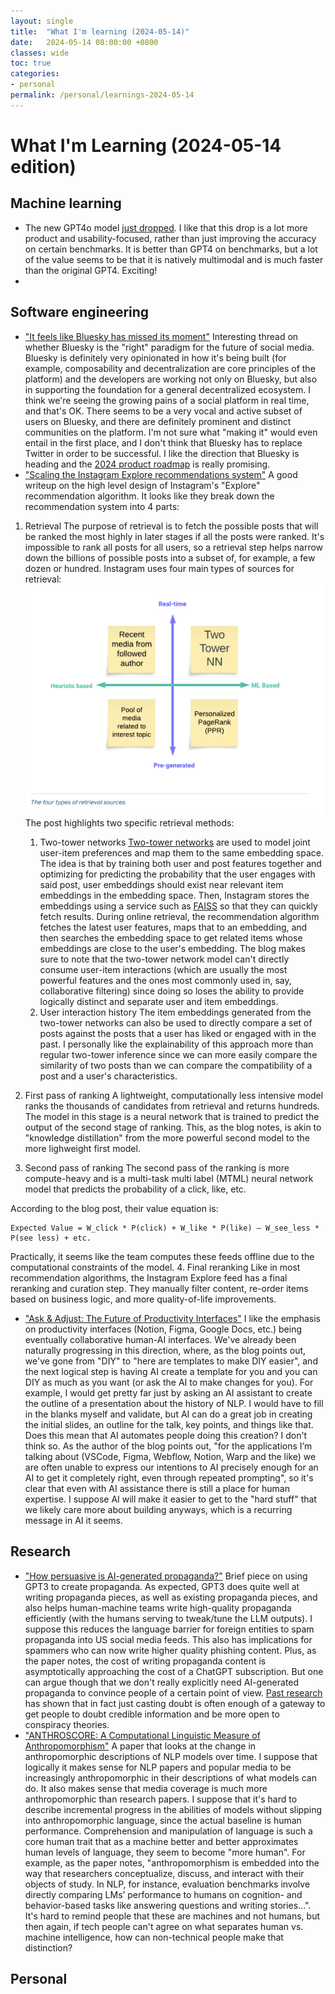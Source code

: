 ```yaml
---
layout: single
title:  "What I'm learning (2024-05-14)"
date:   2024-05-14 08:00:00 +0800
classes: wide
toc: true
categories:
- personal
permalink: /personal/learnings-2024-05-14
---
```

# What I'm Learning (2024-05-14 edition)

## Machine learning
- The new GPT4o model [just dropped](https://openai.com/index/hello-gpt-4o/). I like that this drop is a lot more product and usability-focused, rather than just improving the accuracy on certain benchmarks. It is better than GPT4 on benchmarks, but a lot of the value seems to be that it is natively multimodal and is much faster than the original GPT4. Exciting!
- 

## Software engineering
- ["It feels like Bluesky has missed its moment"](https://github.com/bluesky-social/atproto/discussions/2379)
Interesting thread on whether Bluesky is the "right" paradigm for the future of social media. Bluesky is definitely very opinionated in how it's being built (for example, composability and decentralization are core principles of the platform) and the developers are working not only on Bluesky, but also in supporting the foundation for a general decentralized ecosystem. I think we're seeing the growing pains of a social platform in real time, and that's OK. There seems to be a very vocal and active subset of users on Bluesky, and there are definitely prominent and distinct communities on the platform. I'm not sure what "making it" would even entail in the first place, and I don't think that Bluesky has to replace Twitter in order to be successful. I like the direction that Bluesky is heading and the [2024 product roadmap](https://docs.bsky.app/blog/2024-protocol-roadmap#product-features) is really promising.
- ["Scaling the Instagram Explore recommendations system"](https://engineering.fb.com/2023/08/09/ml-applications/scaling-instagram-explore-recommendations-system/)
A good writeup on the high level design of Instagram's "Explore" recommendation algorithm. It looks like they break down the recommendation system into 4 parts:
1. Retrieval
The purpose of retrieval is to fetch the possible posts that will be ranked the most highly in later stages if all the posts were ranked. It's impossible to rank all posts for all users, so a retrieval step helps narrow down the billions of possible posts into a subset of, for example, a few dozen or hundred. Instagram uses four main types of sources for retrieval:
![Instagram retrieval sources](/assets/images/2024-05-14/instagram-retrieval-sources.png)
The post highlights two specific retrieval methods:
    1. Two-tower networks
    [Two-tower networks](https://research.google/pubs/sampling-bias-corrected-neural-modeling-for-large-corpus-item-recommendations/) are used to model joint user-item preferences and map them to the same embedding space. The idea is that by training both user and post features together and optimizing for predicting the probability that the user engages with said post, user embeddings should exist near relevant item embeddings in the embedding space. Then, Instagram stores the embeddings using a service such as [FAISS](https://engineering.fb.com/2017/03/29/data-infrastructure/faiss-a-library-for-efficient-similarity-search/) so that they can quickly fetch results. During online retrieval, the recommendation algorithm fetches the latest user features, maps that to an embedding, and then searches the embedding space to get related items whose embeddings are close to the user's embedding. The blog makes sure to note that the two-tower network model can't directly consume user-item interactions (which are usually the most powerful features and the ones most commonly used in, say, collaborative filtering) since doing so loses the ability to provide logically distinct and separate user and item embeddings.
    2. User interaction history
    The item embeddings generated from the two-tower networks can also be used to directly compare a set of posts against the posts that a user has liked or engaged with in the past. I personally like the explainability of this approach more than regular two-tower inference since we can more easily compare the similarity of two posts than we can compare the compatibility of a post and a user's characteristics.

2. First pass of ranking
A lightweight, computationally less intensive model ranks the thousands of candidates from retrieval and returns hundreds. The model in this stage is a neural network that is trained to predict the output of the second stage of ranking. This, as the blog notes, is akin to "knowledge distillation" from the more powerful second model to the more lighweight first model.
3. Second pass of ranking
The second pass of the ranking is more compute-heavy and is a multi-task multi label (MTML) neural network model that predicts the probability of a click, like, etc.

According to the blog post, their value equation is:
```plaintext
Expected Value = W_click * P(click) + W_like * P(like) – W_see_less * P(see less) + etc.
```

Practically, it seems like the team computes these feeds offline due to the computational constraints of the model.
4. Final reranking
Like in most recommendation algorithms, the Instagram Explore feed has a final reranking and curation step. They manually filter content, re-order items based on business logic, and more quality-of-life improvements.

- ["Ask & Adjust: The Future of Productivity Interfaces"](https://www.warp.dev/blog/ask-adjust-the-future-of-productivity-interfaces)
I like the emphasis on productivity interfaces (Notion, Figma, Google Docs, etc.) being eventually collaborative human-AI interfaces. We've already been naturally progressing in this direction, where, as the blog points out, we've gone from "DIY" to "here are templates to make DIY easier", and the next logical step is having AI create a template for you and you can DIY as much as you want (or ask the AI to make changes for you). For example, I would get pretty far just by asking an AI assistant to create the outline of a presentation about the history of NLP. I would have to fill in the blanks myself and validate, but AI can do a great job in creating the initial slides, an outline for the talk, key points, and things like that. Does this mean that AI automates people doing this creation? I don't think so. As the author of the blog points out, "for the applications I’m talking about (VSCode, Figma, Webflow, Notion, Warp and the like) we are often unable to express our intentions to AI precisely enough for an AI to get it completely right, even through repeated prompting", so it's clear that even with AI assistance there is still a place for human expertise. I suppose AI will make it easier to get to the "hard stuff" that we likely care more about building anyways, which is a recurring message in AI it seems.

## Research
- ["How persuasive is AI-generated propaganda?"](https://academic.oup.com/pnasnexus/article/3/2/pgae034/7610937?login=false)
Brief piece on using GPT3 to create propaganda. As expected, GPT3 does quite well at writing propaganda pieces, as well as existing propaganda pieces, and also helps human-machine teams write high-quality propaganda efficiently (with the humans serving to tweak/tune the LLM outputs). I suppose this reduces the language barrier for foreign entities to spam propaganda into US social media feeds. This also has implications for spammers who can now write higher quality phishing content. Plus, as the paper notes, the cost of writing propaganda content is asymptotically approaching the cost of a ChatGPT subscription. But one can argue though that we don't really explicitly need AI-generated propaganda to convince people of a certain point of view. [Past research](https://journals.sagepub.com/doi/pdf/10.1177/07439156221103852) has shown that in fact just casting doubt is often enough of a gateway to get people to doubt credible information and be more open to conspiracy theories.
- ["ANTHROSCORE: A Computational Linguistic Measure of Anthropomorphism"](https://arxiv.org/pdf/2402.02056)
A paper that looks at the change in anthropomorphic descriptions of NLP models over time. I suppose that logically it makes sense for NLP papers and popular media to be increasingly anthropomorphic in their descriptions of what models can do. It also makes sense that media coverage is much more anthropomorphic than research papers. I suppose that it's hard to describe incremental progress in the abilities of models without slipping into anthropomorphic language, since the actual baseline is human performance. Comprehension and manipulation of language is such a core human trait that as a machine better and better approximates human levels of language, they seem to become "more human". For example, as the paper notes, "anthropomorphism is embedded into the way that researchers conceptualize, discuss, and interact with their objects of study. In NLP, for instance, evaluation benchmarks involve directly comparing LMs’ performance to humans on cognition- and behavior-based tasks like answering questions and writing stories...". It's hard to remind people that these are machines and not humans, but then again, if tech people can't agree on what separates human vs. machine intelligence, how can non-technical people make that distinction?


## Personal